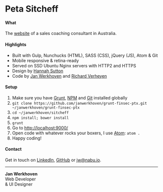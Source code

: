 # Peta Sitcheff

#### What
The [website](http://www.sitcheff.com.au/) of a sales coaching consultant in Australia.

#### Highlights
* Built with Gulp, Nunchucks (HTML), SASS (CSS), jQuery (JS), Atom & Git
* Mobile responsive & retina-ready
* Served on SSD Ubuntu Nginx servers with HTTP2 and HTTPS
* Design by [Hannah Sutton](http://hannahsuttondesign.com/)
* Code by [Jan Werkhoven](https://github.com/janwerkhoven) and [Richard Verheyen](https://github.com/richardverheyen)

#### Setup
1. Make sure you have [Grunt](http://gruntjs.com/getting-started), [NPM](https://nodejs.org/en/download/) and [Git](https://git-scm.com/book/en/v2/Getting-Started-Installing-Git) installed globally
2. `git clone https://github.com/janwerkhoven/grunt-finsec-ptx.git ~/janwerkhoven/grunt-finsec-ptx`
3. `cd ~/janwerkhoven/sitcheff`
4. `npm install; bower install`
5. `grunt`
5. Go to [http://localhost:9000/](http://localhost:9000/)
6. Open code with whatever rocks your boxers, I use [Atom](https://atom.io/): `atom .`
7. Happy coding!

#### Contact
Get in touch on [LinkedIn](https://au.linkedin.com/pub/jan-werkhoven/10/64/b30), [GitHub](https://github.com/janwerkhoven) or <a href="mailto:jw@nabu.io" target="_blank">jw@nabu.io</a>.

--------------

**Jan Werkhoven**  
Web Developer  
& UI Designer
